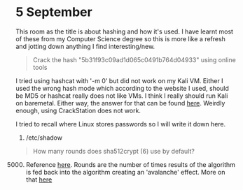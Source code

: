 # 5 September

This room as the title is about hashing and how it's used. I have learnt most of these from my Computer Science degree so this is more like a refresh and jotting down anything I find interesting/new.

>Crack the hash "5b31f93c09ad1d065c0491b764d04933" using online tools

I tried using hashcat with '-m 0' but did not work on my Kali VM. Either I used the wrong hash mode which according to the website I used, should be MD5 or hashcat really does not like VMs. I think I really should run Kali on baremetal. Either way, the answer for that can be found [here](https://md5hashing.net/hash/md5/5b31f93c09ad1d065c0491b764d04933). Weirdly enough, using CrackStation does not work.

I tried to recall where Linux stores passwords so I will write it down here.

1. /etc/shadow

>How many rounds does sha512crypt ($6$) use by default?

5000. Reference [here](https://blog.michael.franzl.name/2016/09/09/hashing-passwords-sha512-stronger-than-bcrypt-rounds/). Rounds are the number of times results of the algorithm is fed back into the algorithm creating an 'avalanche' effect. More on that [here](https://www.tutorialspoint.com/cryptography/cryptography_hash_functions.htm)

